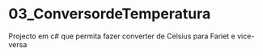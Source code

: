 # 03_ConversordeTemperatura
Projecto  em c# que permita fazer converter de Celsius para Fariet e vice-versa
